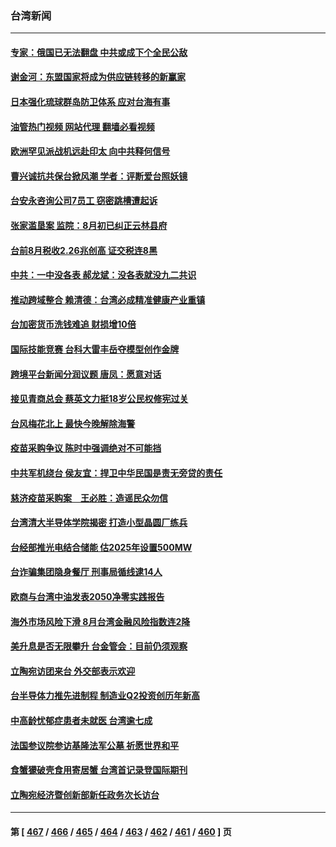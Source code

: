 ### 台湾新闻
---
#### [专家：俄国已无法翻盘 中共或成下个全民公敌](../../pages/ncid1349361/n13823801.md?09131645) 
#### [谢金河：东盟国家将成为供应链转移的新赢家](../../pages/ncid1349361/n13823757.md?09131645) 
#### [日本强化琉球群岛防卫体系 应对台海有事](../../pages/ncid1349361/n13823710.md?09131645) 
#### [油管热门视频 网站代理 翻墙必看视频](http://209.222.30.114:81/youtube.html?09131645)
#### [欧洲罕见派战机远赴印太 向中共释何信号](../../pages/ncid1349361/n13823532.md?09131645) 
#### [曹兴诚抗共保台掀风潮 学者：评断爱台照妖镜](../../pages/ncid1349361/n13823303.md?09131645) 
#### [台安永咨询公司7员工 窃密跳槽遭起诉](../../pages/ncid1349361/n13823344.md?09131645) 
#### [张家滥垦案 监院：8月初已纠正云林县府](../../pages/ncid1349361/n13823345.md?09131645) 
#### [台前8月税收2.26兆创高 证交税连8黑](../../pages/ncid1349361/n13823342.md?09131645) 
#### [中共：一中没各表 郝龙斌：没各表就没九二共识](../../pages/ncid1349361/n13823296.md?09131645) 
#### [推动跨域整合 赖清德：台湾必成精准健康产业重镇](../../pages/ncid1349361/n13823327.md?09131645) 
#### [台加密货币洗钱难追 财损增10倍](../../pages/ncid1349361/n13823336.md?09131645) 
#### [国际技能竞赛 台科大雷丰岳夺模型创作金牌](../../pages/ncid1349361/n13823331.md?09131645) 
#### [跨境平台新闻分润议题 唐凤：愿意对话](../../pages/ncid1349361/n13823283.md?09131645) 
#### [接见青商总会 蔡英文力挺18岁公民权修宪过关](../../pages/ncid1349361/n13823306.md?09131645) 
#### [台风梅花北上 最快今晚解除海警](../../pages/ncid1349361/n13823284.md?09131645) 
#### [疫苗采购争议 陈时中强调绝对不可能挡](../../pages/ncid1349361/n13823305.md?09131645) 
#### [中共军机绕台 侯友宜：捍卫中华民国是责无旁贷的责任](../../pages/ncid1349361/n13823309.md?09131645) 
#### [慈济疫苗采购案　王必胜：造谣民众勿信](../../pages/ncid1349361/n13823308.md?09131645) 
#### [台湾清大半导体学院揭密 打造小型晶圆厂练兵](../../pages/ncid1349361/n13823132.md?09131645) 
#### [台经部推光电结合储能 估2025年设置500MW](../../pages/ncid1349361/n13823164.md?09131645) 
#### [台诈骗集团隐身餐厅 刑事局循线逮14人](../../pages/ncid1349361/n13823272.md?09131645) 
#### [欧商与台湾中油发表2050净零实践报告](../../pages/ncid1349361/n13823273.md?09131645) 
#### [海外市场风险下滑 8月台湾金融风险指数连2降](../../pages/ncid1349361/n13823238.md?09131645) 
#### [美升息是否无限攀升 台金管会：目前仍须观察](../../pages/ncid1349361/n13823213.md?09131645) 
#### [立陶宛访团来台 外交部表示欢迎](../../pages/ncid1349361/n13823239.md?09131645) 
#### [台半导体力推先进制程 制造业Q2投资创历年新高](../../pages/ncid1349361/n13823241.md?09131645) 
#### [中高龄忧郁症患者未就医 台湾逾七成](../../pages/ncid1349361/n13823215.md?09131645) 
#### [法国参议院参访基隆法军公墓 祈愿世界和平](../../pages/ncid1349361/n13823119.md?09131645) 
#### [食蟹獴破壳食用寄居蟹 台湾首记录登国际期刊](../../pages/ncid1349361/n13823089.md?09131645) 
#### [立陶宛经济暨创新部新任政务次长访台](../../pages/ncid1349361/n13822929.md?09131645) 

---
#### 第 [ [467](./467.md?09131645) / [466](./466.md?09131645) / [465](./465.md?09131645) / [464](./464.md?09131645) / [463](./463.md?09131645) / [462](./462.md?09131645) / [461](./461.md?09131645) / [460](./460.md?09131645) ] 页
